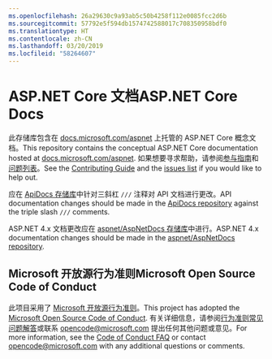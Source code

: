 ```yaml
---
ms.openlocfilehash: 26a29630c9a93ab5c50b4258f112e0085fcc2d6b
ms.sourcegitcommit: 57792e5f594db1574742588017c708350958bdf0
ms.translationtype: HT
ms.contentlocale: zh-CN
ms.lasthandoff: 03/20/2019
ms.locfileid: "58264607"
---
```

# <a name="aspnet-core-docs"></a><span data-ttu-id="bf4e7-101">ASP.NET Core 文档</span><span class="sxs-lookup"><span data-stu-id="bf4e7-101">ASP.NET Core Docs</span></span>

<span data-ttu-id="bf4e7-102">此存储库包含在 [docs.microsoft.com/aspnet](https://docs.microsoft.com/aspnet) 上托管的 ASP.NET Core 概念文档。</span><span class="sxs-lookup"><span data-stu-id="bf4e7-102">This repository contains the conceptual ASP.NET Core documentation hosted at [docs.microsoft.com/aspnet](https://docs.microsoft.com/aspnet).</span></span> <span data-ttu-id="bf4e7-103">如果想要寻求帮助，请参阅[参与指南](CONTRIBUTING.md)和[问题列表](https://github.com/aspnet/Docs/issues)。</span><span class="sxs-lookup"><span data-stu-id="bf4e7-103">See the [Contributing Guide](CONTRIBUTING.md) and the [issues list](https://github.com/aspnet/Docs/issues) if you would like to help out.</span></span>

<span data-ttu-id="bf4e7-104">应在 [ApiDocs 存储库](https://github.com/aspnet/ApiDocs)中针对三斜杠 `///` 注释对 API 文档进行更改。</span><span class="sxs-lookup"><span data-stu-id="bf4e7-104">API documentation changes should be made in the [ApiDocs repository](https://github.com/aspnet/ApiDocs) against the triple slash `///` comments.</span></span>

<span data-ttu-id="bf4e7-105">ASP.NET 4.x 文档更改应在 [aspnet/AspNetDocs 存储库](https://github.com/aspnet/AspNetDocs)中进行。</span><span class="sxs-lookup"><span data-stu-id="bf4e7-105">ASP.NET 4.x documentation changes should be made in the [aspnet/AspNetDocs repository](https://github.com/aspnet/AspNetDocs).</span></span>

## <a name="microsoft-open-source-code-of-conduct"></a><span data-ttu-id="bf4e7-106">Microsoft 开放源行为准则</span><span class="sxs-lookup"><span data-stu-id="bf4e7-106">Microsoft Open Source Code of Conduct</span></span>

<span data-ttu-id="bf4e7-107">此项目采用了 [Microsoft 开放源行为准则](https://opensource.microsoft.com/codeofconduct/)。</span><span class="sxs-lookup"><span data-stu-id="bf4e7-107">This project has adopted the [Microsoft Open Source Code of Conduct](https://opensource.microsoft.com/codeofconduct/).</span></span>
<span data-ttu-id="bf4e7-108">有关详细信息，请参阅[行为准则常见问题解答](https://opensource.microsoft.com/codeofconduct/faq/)或联系 [opencode@microsoft.com](mailto:opencode@microsoft.com) 提出任何其他问题或意见。</span><span class="sxs-lookup"><span data-stu-id="bf4e7-108">For more information, see the [Code of Conduct FAQ](https://opensource.microsoft.com/codeofconduct/faq/) or contact [opencode@microsoft.com](mailto:opencode@microsoft.com) with any additional questions or comments.</span></span>
